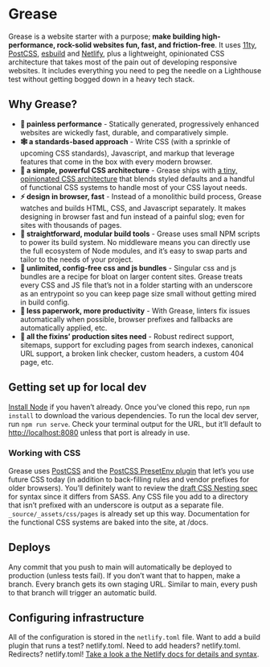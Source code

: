 # Grease

Grease is a website starter with a purpose; **make building high-performance, rock-solid websites fun, fast, and friction-free**. It uses [11ty](https://www.11ty.dev/), [PostCSS](https://postcss.org/), [esbuild](https://esbuild.github.io/) and [Netlify](https://www.netlify.com/), plus a lightweight, opinionated CSS architecture that takes most of the pain out of developing responsive websites. It includes everything you need to peg the needle on a Lighthouse test without getting bogged down in a heavy tech stack.

## Why Grease?
* **💪 painless performance** - Statically generated, progressively enhanced websites are wickedly fast, durable, and comparatively simple.
* **🕸 a standards-based approach** - Write CSS (with a sprinkle of upcoming CSS standards), Javascript, and markup that leverage features that come in the box with every modern browser.
* **💅 a simple, powerful CSS architecture** - Grease ships with [a tiny, opinionated CSS architecture](https://naughty-hamilton-fd6478.netlify.app) that blends styled defaults and a handful of functional CSS systems to handle most of your CSS layout needs.
* **⚡️ design in browser, fast** - Instead of a monolithic build process, Grease watches and builds HTML, CSS, and Javascript separately. It makes designing in browser fast and fun instead of a painful slog; even for sites with thousands of pages.
* **🧱 straightforward, modular build tools** - Grease uses small NPM scripts to power its build system. No middleware means you can directly use the full ecosystem of Node modules, and it’s easy to swap parts and tailor to the needs of your project.
* **🤠 unlimited, config-free css and js bundles** - Singular css and js bundles are a recipe for bloat on larger content sites. Grease treats every CSS and JS file that’s not in a folder starting with an underscore as an entrypoint so you can keep page size small without getting mired in build config. 
* **📑 less paperwork, more productivity** - With Grease, linters fix issues automatically when possible, browser prefixes and fallbacks are automatically applied, etc.
* **🍱 all the fixins’ production sites need** - Robust redirect support, sitemaps, support for excluding pages from search indexes, canonical URL support, a broken link checker, custom headers, a custom 404 page, etc.

## Getting set up for local dev
[Install Node](https://nodejs.org/en/) if you haven’t already. Once you’ve cloned this repo, run `npm install` to download the various dependencies. To run the local dev server, run `npm run serve`. Check your terminal output for the URL, but it’ll default to [http://localhost:8080](http://localhost:8080) unless that port is already in use.

### Working with CSS
Grease uses [PostCSS](https://postcss.org/) and the [PostCSS PresetEnv plugin](https://preset-env.cssdb.org/) that let’s you use future CSS today (in addition to back-filling rules and vendor prefixes for older browsers). You’ll definitely want to review the [draft CSS Nesting spec](https://drafts.csswg.org/css-nesting-1/) for syntax since it differs from SASS. Any CSS file you add to a directory that isn’t prefixed with an underscore is output as a separate file. `_source/_assets/css/pages` is already set up this way. Documentation for the functional CSS systems are baked into the site, at /docs.

## Deploys
Any commit that you push to main will automatically be deployed to production (unless tests fail). If you don’t want that to happen, make a branch. Every branch gets its own staging URL. Similar to main, every push to that branch will trigger an automatic build.

## Configuring infrastructure
All of the configuration is stored in the `netlify.toml` file. Want to add a build plugin that runs a test? netlify.toml. Need to add headers? netlify.toml. Redirects? netlify.toml! [Take a look a the Netlify docs for details and syntax](https://docs.netlify.com/configure-builds/file-based-configuration/).

